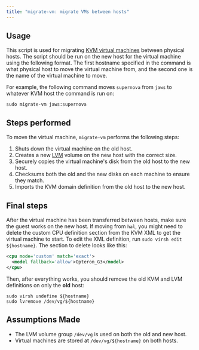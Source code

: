 ```yaml
---
title: "migrate-vm: migrate VMs between hosts"
---
```


## Usage

This script is used for migrating [KVM virtual machines][kvm] between physical
hosts. The script should be run on the new host for the virtual machine using
the following format. The first hostname specified in the command is what
physical host to move the virtual machine from, and the second one is the name
of the virtual machine to move.

For example, the following command moves `supernova` from `jaws` to whatever
KVM host the command is run on:

    sudo migrate-vm jaws:supernova

[kvm]: https://wiki.debian.org/KVM

## Steps performed

To move the virtual machine, `migrate-vm` performs the following steps:

1. Shuts down the virtual machine on the old host.
2. Creates a new [LVM][lvm] volume on the new host with the correct size.
3. Securely copies the virtual machine's disk from the old host to the new
   host.
4. Checksums both the old and the new disks on each machine to ensure they
   match.
5. Imports the KVM domain definition from the old host to the new host.

[lvm]: https://wiki.debian.org/LVM

## Final steps

After the virtual machine has been transferred between hosts, make sure the
guest works on the new host. If moving from `hal`, you might need to delete the
custom CPU definition section from the KVM XML to get the virtual machine to
start. To edit the XML definition, run `sudo virsh edit ${hostname}`. The
section to delete looks like this:

```xml
<cpu mode='custom' match='exact'>
  <model fallback='allow'>Opteron_G3</model>
</cpu>
```

Then, after everything works, you should remove the old KVM and LVM definitions
on only the **old** host:

    sudo virsh undefine ${hostname}
    sudo lvremove /dev/vg/${hostname}

## Assumptions Made

- The LVM volume group `/dev/vg` is used on both the old and new host.
- Virtual machines are stored at `/dev/vg/${hostname}` on both hosts.
